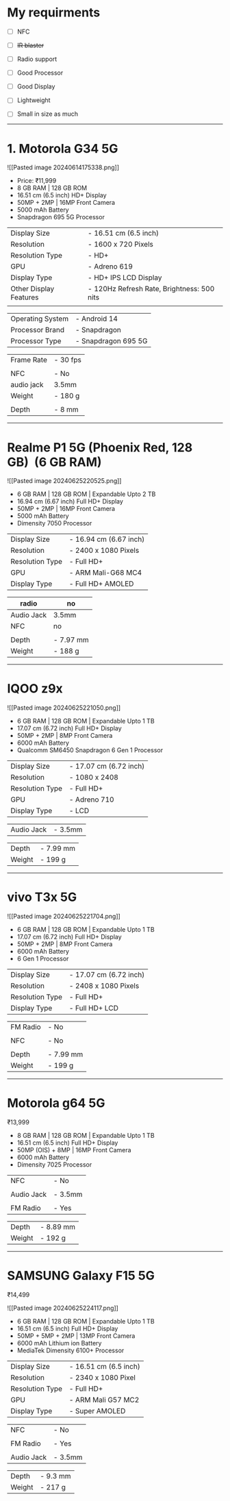 # My requirments
- [ ] NFC
- [ ] ~~IR blaster~~
- [ ] Radio support
- [ ] Good Processor
- [ ] Good Display
- [ ] Lightweight
- [ ] Small in size as much




---



# 1. Motorola G34 5G
![[Pasted image 20240614175338.png]]
- Price: ₹11,999
- 8 GB RAM | 128 GB ROM
- 16.51 cm (6.5 inch) HD+ Display
- 50MP + 2MP | 16MP Front Camera
- 5000 mAh Battery
- Snapdragon 695 5G Processor

|                        |                                            |
| ---------------------- | ------------------------------------------ |
| Display Size           | - 16.51 cm (6.5 inch)                      |
| Resolution             | - 1600 x 720 Pixels                        |
| Resolution Type        | - HD+                                      |
| GPU                    | - Adreno 619                               |
| Display Type           | - HD+ IPS LCD Display                      |
| Other Display Features | - 120Hz Refresh Rate, Brightness: 500 nits |
|                        |                                            |

|                  |                     |
| ---------------- | ------------------- |
| Operating System | - Android 14        |
| Processor Brand  | - Snapdragon        |
| Processor Type   | - Snapdragon 695 5G |

|            |          |
| ---------- | -------- |
| Frame Rate | - 30 fps |
|            |          |
| NFC        | - No     |
| audio jack | 3.5mm    |
| Weight     | - 180 g  |
|            |          |
| Depth      | - 8 mm   |

---
# Realme P1 5G (Phoenix Red, 128 GB)  (6 GB RAM)

![[Pasted image 20240625220525.png]]

- 6 GB RAM | 128 GB ROM | Expandable Upto 2 TB
- 16.94 cm (6.67 inch) Full HD+ Display
- 50MP + 2MP | 16MP Front Camera
- 5000 mAh Battery
- Dimensity 7050 Processor

|                 |                        |
| --------------- | ---------------------- |
| Display Size    | - 16.94 cm (6.67 inch) |
| Resolution      | - 2400 x 1080 Pixels   |
| Resolution Type | - Full HD+             |
| GPU             | - ARM Mali-G68 MC4     |
| Display Type    | - Full HD+ AMOLED      |

| radio      | no        |
| ---------- | --------- |
| Audio Jack | 3.5mm     |
| NFC        | no        |
|            |           |
| Depth      | - 7.97 mm |
| Weight     | - 188 g   |

---
# IQOO z9x

![[Pasted image 20240625221050.png]]

- 6 GB RAM | 128 GB ROM | Expandable Upto 1 TB
- 17.07 cm (6.72 inch) Full HD+ Display
- 50MP + 2MP | 8MP Front Camera
- 6000 mAh Battery
- Qualcomm SM6450 Snapdragon 6 Gen 1 Processor

|                 |                        |
| --------------- | ---------------------- |
| Display Size    | - 17.07 cm (6.72 inch) |
| Resolution      | - 1080 x 2408          |
| Resolution Type | - Full HD+             |
| GPU             | - Adreno 710           |
| Display Type    | - LCD                  |

|            |         |
| ---------- | ------- |
| Audio Jack | - 3.5mm |

|        |           |
| ------ | --------- |
| Depth  | - 7.99 mm |
| Weight | - 199 g   |

---
# vivo T3x 5G

![[Pasted image 20240625221704.png]]

- 6 GB RAM | 128 GB ROM | Expandable Upto 1 TB
- 17.07 cm (6.72 inch) Full HD+ Display
- 50MP + 2MP | 8MP Front Camera
- 6000 mAh Battery
- 6 Gen 1 Processor

|                 |                        |
| --------------- | ---------------------- |
| Display Size    | - 17.07 cm (6.72 inch) |
| Resolution      | - 2408 x 1080 Pixels   |
| Resolution Type | - Full HD+             |
| Display Type    | - Full HD+ LCD         |

  

|          |           |
| -------- | --------- |
| FM Radio | - No      |
|          |           |
| NFC      | - No      |
|          |           |
| Depth    | - 7.99 mm |
| Weight   | - 199 g   |

---
# Motorola g64 5G
₹13,999

- 8 GB RAM | 128 GB ROM | Expandable Upto 1 TB
- 16.51 cm (6.5 inch) Full HD+ Display
- 50MP (OIS) + 8MP | 16MP Front Camera
- 6000 mAh Battery
- Dimensity 7025 Processor

|            |         |
| ---------- | ------- |
| NFC        | - No    |
|            |         |
| Audio Jack | - 3.5mm |
|            |         |
| FM Radio   | - Yes   |

|        |           |
| ------ | --------- |
| Depth  | - 8.89 mm |
| Weight | - 192 g   |


---
# SAMSUNG Galaxy F15 5G
₹14,499

![[Pasted image 20240625224117.png]]
- 6 GB RAM | 128 GB ROM | Expandable Upto 1 TB
- 16.51 cm (6.5 inch) Full HD+ Display
- 50MP + 5MP + 2MP | 13MP Front Camera
- 6000 mAh Lithium ion Battery
- MediaTek Dimensity 6100+ Processor


|                 |                       |
| --------------- | --------------------- |
| Display Size    | - 16.51 cm (6.5 inch) |
| Resolution      | - 2340 x 1080 Pixel   |
| Resolution Type | - Full HD+            |
| GPU             | - ARM Mali G57 MC2    |
| Display Type    | - Super AMOLED        |

|            |         |
| ---------- | ------- |
| NFC        | - No    |
|            |         |
| FM Radio   | - Yes   |
|            |         |
| Audio Jack | - 3.5mm |

|        |          |
| ------ | -------- |
| Depth  | - 9.3 mm |
| Weight | - 217 g  |